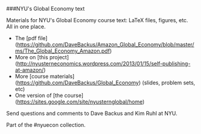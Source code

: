###NYU's Global Economy text

Materials for NYU's Global Economy course text:  LaTeX files, figures, etc.  All in one place.  

 * The [pdf file] (https://github.com/DaveBackus/Amazon_Global_Economy/blob/master/ms/The_Global_Economy_Amazon.pdf) 
 * More on [this project]  (http://nyusterneconomics.wordpress.com/2013/01/15/self-publishing-at-amazon/) 
 * More [course materials] (https://github.com/DaveBackus/Global_Economy) (slides, problem sets, etc) 
 * One version of [the course]  (https://sites.google.com/site/nyusternglobal/home) 

Send questions and comments to Dave Backus and Kim Ruhl at NYU.  

Part of the #nyuecon collection.
